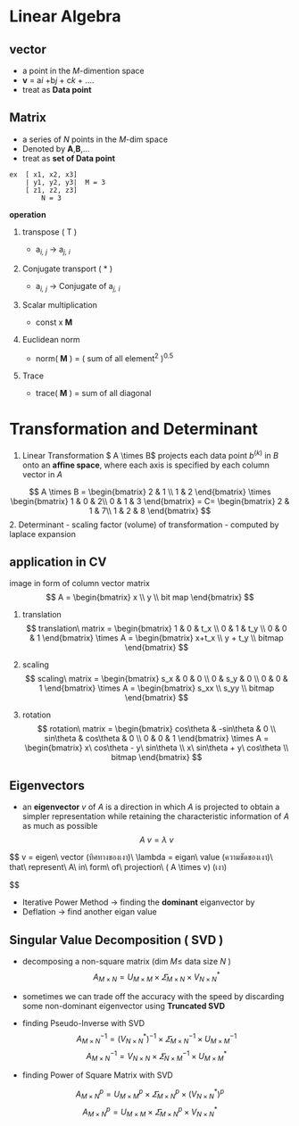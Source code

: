 # Linear Algebra

## **vector**

- a point in the *M*-dimention space
- **v** = a*i* +b*j* + c*k* + ....
- treat as **Data point**

## **Matrix**

- a series of *N* points in the *M*-dim space
- Denoted by **A**,**B**,...
- treat as **set of Data point**

```
ex  [ x1, x2, x3]  
    | y1, y2, y3|  M = 3
    [ z1, z2, z3]
        N = 3
```

**operation** 
1. transpose ( T )
    - a<sub>*i, j*</sub> -> a<sub>*j, i*</sub>
1. Conjugate transport ( * )
    - a<sub>*i, j*</sub> -> Conjugate of a<sub>*j, i*</sub>
1. Scalar multiplication
    - const x **M**
1. Euclidean norm
    - norm( **M** ) = ( sum of all element<sup>2</sup> )<sup>0.5</sup>

1. Trace
    - trace( **M** ) = sum of all diagonal

# Transformation and Determinant

1. Linear Transformation
$ A \times B$ projects each data point $b^{(k)}$ in $B$ onto an **affine space**, where each axis is specified by each column vector in $A$ 

$$
A \times B =
\begin{bmatrix} 
    2 & 1 \\
    1 & 2
\end{bmatrix} \times
\begin{bmatrix} 
    1 & 0 & 2\\
    0 & 1 & 3
\end{bmatrix}
= C=
\begin{bmatrix} 
    2 & 1 & 7\\
    1 & 2 & 8
\end{bmatrix}
$$
2. Determinant
    - scaling factor (volume) of transformation
        - computed by laplace expansion


## application in CV

image in form of column vector matrix 
$$ A =  
\begin{bmatrix}
    x \\ y \\ bit map
\end{bmatrix}
$$
1. translation 
$$ translation\ matrix =  
\begin{bmatrix}
    1 & 0 & t_x \\ 
    0 & 1 & t_y \\ 
    0 & 0 & 1
\end{bmatrix} \times A = 
\begin{bmatrix}
    x+t_x \\ y + t_y \\ bitmap
\end{bmatrix}
$$
2. scaling 
$$ scaling\ matrix =  
\begin{bmatrix}
    s_x & 0 & 0 \\ 
    0 & s_y & 0 \\ 
    0 & 0 & 1
\end{bmatrix} \times A = 
\begin{bmatrix}
    s_xx \\ s_yy  \\ bitmap
\end{bmatrix}
$$

3. rotation 
$$ rotation\ matrix =  
\begin{bmatrix}
    cos\theta & -sin\theta & 0 \\ 
    sin\theta & cos\theta & 0 \\ 
    0 & 0 & 1
\end{bmatrix} \times A = 
\begin{bmatrix}
    x\ cos\theta - y\ sin\theta \\
    x\ sin\theta + y\ cos\theta   \\ bitmap
\end{bmatrix}
$$


## Eigenvectors

- an **eigenvector** $v$ of $A$ is a direction in which $A$ is projected to obtain a simpler representation while retaining the characteristic information of $A$ as much as possible
$$ A\ v = \lambda\ v$$

$$ v = eigen\ vector (ทิศทางของเงา)\\
\lambda = eigan\ value (ความชัดของเงา)\\
that\ represent\ A\ in\ form\ of\ projection\ ( A \times v) (เงา)

$$


- Iterative Power Method -> finding the **dominant** eiganvector by 
- Deflation -> find another eigan value

## Singular Value Decomposition ( SVD )
- decomposing a non-square matrix (dim $M \leq$ data size $N$ )
$$
A_{M\times N} = U_{M\times M} \times \varSigma _{M\times N} \times V^{*}_{N\times N}
$$

- sometimes we can trade off the accuracy with the speed by discarding some non-dominant eigenvector using **Truncated SVD**
- finding Pseudo-Inverse with SVD
$$
A^{-1}_{M\times N} = (V^{*}_{N\times N})^{-1} \times \varSigma ^{-1}_{M\times N} \times U^{-1}_{M\times M}
$$
$$
A^{-1}_{M\times N} = V_{N\times N} \times \varSigma ^{-1}_{์์N\times M} \times U^{*}_{M\times M}
$$
- finding Power of Square Matrix with SVD

$$
A^p_{M\times N} = U^p_{M\times M} \times \varSigma ^p_{M\times N} \times (V^{*}_{N\times N})^p
$$
$$
A^p_{M\times N} = U_{M\times M} \times \varSigma ^p_{M\times N} \times V^{*}_{N\times N}
$$
